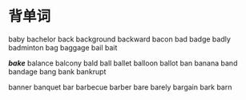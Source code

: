 # 背单词

baby bachelor back background backward bacon bad badge badly badminton bag baggage bail bait

***bake*** balance balcony bald ball ballet balloon ballot ban banana band bandage bang bank bankrupt 

banner banquet bar barbecue barber bare barely bargain bark barn
